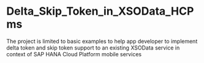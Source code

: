 # Delta_Skip_Token_in_XSOData_HCPms
The project is limited to basic examples to help app developer to implement delta token and skip token support to an existing XSOData service in context of SAP HANA Cloud Platform mobile services
